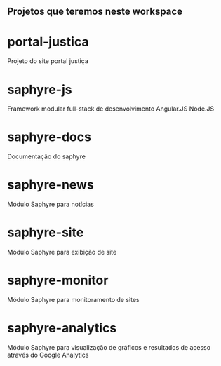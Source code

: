 ## Projetos que teremos neste workspace

# portal-justica
Projeto do site portal justiça

# saphyre-js
Framework modular full-stack de desenvolvimento Angular.JS Node.JS

# saphyre-docs
Documentação do saphyre

# saphyre-news
Módulo Saphyre para notícias

# saphyre-site
Módulo Saphyre para exibição de site

# saphyre-monitor
Módulo Saphyre para monitoramento de sites

# saphyre-analytics
Módulo Saphyre para visualização de gráficos e resultados de acesso através do Google Analytics

